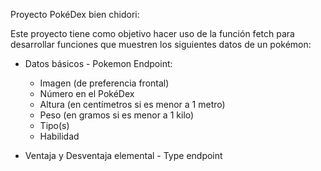Proyecto PokéDex bien chidori: 

Este proyecto tiene como objetivo hacer uso de la función fetch para desarrollar funciones que muestren los siguientes datos de un pokémon: 

* Datos básicos - Pokemon Endpoint:
  * Imagen (de preferencia frontal)
  * Número en el PokéDex
  * Altura (en centímetros si es menor a 1 metro)
  * Peso (en gramos si es menor a 1 kilo)
  * Tipo(s)
  * Habilidad

* Ventaja y Desventaja elemental - Type endpoint
 



